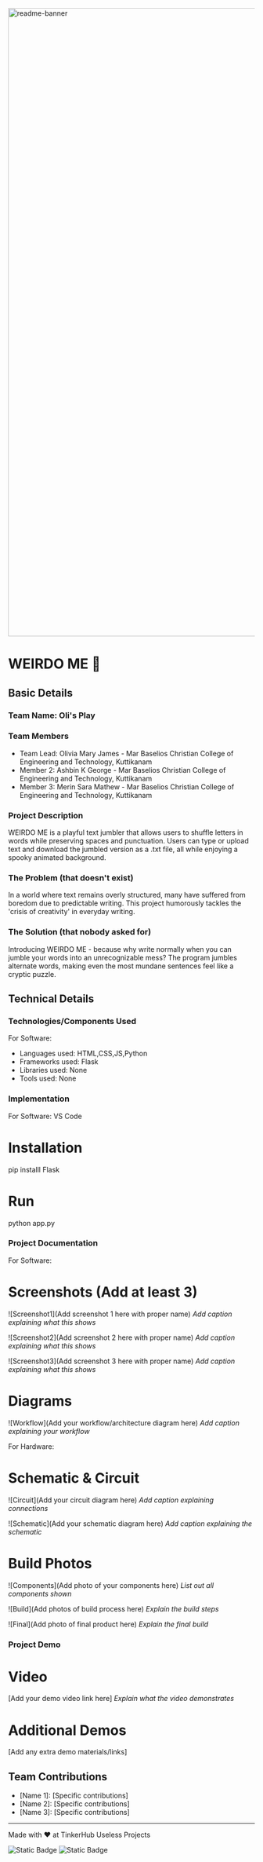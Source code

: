 <img width="1280" alt="readme-banner" src="https://github.com/user-attachments/assets/35332e92-44cb-425b-9dff-27bcf1023c6c">

# WEIRDO ME 🎯


## Basic Details
### Team Name: Oli's Play


### Team Members
- Team Lead: Olivia Mary James - Mar Baselios Christian College of Engineering and Technology, Kuttikanam
- Member 2: Ashbin K George - Mar Baselios Christian College of Engineering and Technology, Kuttikanam
- Member 3: Merin Sara Mathew - Mar Baselios Christian College of Engineering and Technology, Kuttikanam

### Project Description
WEIRDO ME is a playful text jumbler that allows users to shuffle letters in words while preserving spaces and punctuation. Users can type or upload text and download the jumbled version as a .txt file, all while enjoying a spooky animated background.

### The Problem (that doesn't exist)
In a world where text remains overly structured, many have suffered from boredom due to predictable writing. This project humorously tackles the 'crisis of creativity' in everyday writing.

### The Solution (that nobody asked for)
Introducing WEIRDO ME - because why write normally when you can jumble your words into an unrecognizable mess? The program jumbles alternate words, making even the most mundane sentences feel like a cryptic puzzle.

## Technical Details
### Technologies/Components Used
For Software:
- Languages used: HTML,CSS,JS,Python
- Frameworks used: Flask
- Libraries used: None
- Tools used: None


### Implementation
For Software: VS Code
# Installation
pip installl Flask

# Run
python app.py

### Project Documentation
For Software:

# Screenshots (Add at least 3)
![Screenshot1](Add screenshot 1 here with proper name)
*Add caption explaining what this shows*

![Screenshot2](Add screenshot 2 here with proper name)
*Add caption explaining what this shows*

![Screenshot3](Add screenshot 3 here with proper name)
*Add caption explaining what this shows*

# Diagrams
![Workflow](Add your workflow/architecture diagram here)
*Add caption explaining your workflow*

For Hardware:

# Schematic & Circuit
![Circuit](Add your circuit diagram here)
*Add caption explaining connections*

![Schematic](Add your schematic diagram here)
*Add caption explaining the schematic*

# Build Photos
![Components](Add photo of your components here)
*List out all components shown*

![Build](Add photos of build process here)
*Explain the build steps*

![Final](Add photo of final product here)
*Explain the final build*

### Project Demo
# Video
[Add your demo video link here]
*Explain what the video demonstrates*

# Additional Demos
[Add any extra demo materials/links]

## Team Contributions
- [Name 1]: [Specific contributions]
- [Name 2]: [Specific contributions]
- [Name 3]: [Specific contributions]

---
Made with ❤️ at TinkerHub Useless Projects 

![Static Badge](https://img.shields.io/badge/TinkerHub-24?color=%23000000&link=https%3A%2F%2Fwww.tinkerhub.org%2F)
![Static Badge](https://img.shields.io/badge/UselessProject--24-24?link=https%3A%2F%2Fwww.tinkerhub.org%2Fevents%2FQ2Q1TQKX6Q%2FUseless%2520Projects)


